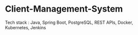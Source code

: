 # Client-Management-System
Tech stack : Java, Spring Boot, PostgreSQL, REST APIs, Docker, Kubernetes, Jenkins
